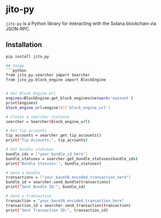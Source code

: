 # jito-py

`jito-py` is a Python library for interacting with the Solana blockchain via JSON-RPC.

## Installation

```bash
pip install jito_py

## Usage
```python
from jito_py.searcher import Searcher
from jito_py.block_engine import BlockEngine


# Get Block Engine Url
engines=BlockEngine.get_block_engines(network='mainnet')
print(engines)
block_engine_url=engine[0]['block_engine_url']

# Create a searcher instance
searcher = Searcher(block_engine_url)

# Get tip accounts
tip_accounts = searcher.get_tip_accounts()
print("Tip Accounts:", tip_accounts)

# Get bundle statuses
bundle_ids = ["your_bundle_id_here"]
bundle_statuses = searcher.get_bundle_statuses(bundle_ids)
print("Bundle Statuses:", bundle_statuses)

# Send a bundle
transactions = ["your_base58_encoded_transaction_here"]
bundle_id = searcher.send_bundle(transactions)
print("Sent Bundle ID:", bundle_id)

# Send a transaction
transaction = "your_base58_encoded_transaction_here"
transaction_id = searcher.send_transaction(transaction)
print("Sent Transaction ID:", transaction_id)


```